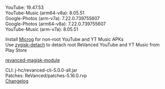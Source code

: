 YouTube: 19.47.53  
YouTube-Music (arm64-v8a): 8.05.51  
Google-Photos (arm-v7a): 7.22.0.739755607  
Google-Photos (arm64-v8a): 7.22.0.739755607  
YouTube-Music (arm-v7a): 8.05.51  

Install [Microg](https://github.com/ReVanced/GmsCore/releases) for non-root YouTube and YT Music APKs  
Use [zygisk-detach](https://github.com/j-hc/zygisk-detach) to detach root ReVanced YouTube and YT Music from Play Store  

[revanced-magisk-module](https://github.com/j-hc/revanced-magisk-module)
  
CLI: j-hc/revanced-cli-5.0.0-all.jar  
Patches: ReVanced/patches-5.16.0.rvp  
[Changelog](https://github.com/ReVanced/revanced-patches/releases/tag/v5.16.0)  
